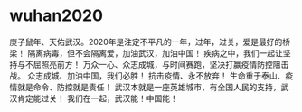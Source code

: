# wuhan2020
庚子鼠年、天佑武汉。2020年是注定不平凡的一年，过年，过关，爱是最好的桥梁！
隔离病毒，但不会隔离爱，加油武汉，加油中国！ 疾病之中，我们一起让坚持与不屈照亮前方！
万众一心、众志成城，与时间赛跑，坚决打赢疫情防控阻击战。
众志成城、加油中国，我们必胜！ 抗击疫情、永不放弃！
生命重于泰山、疫情就是命令、防控就是责任！
武汉本就是一座英雄城市，有全国人民的支持，武汉肯定能过关！
我们在一起，武汉能！中国能！

